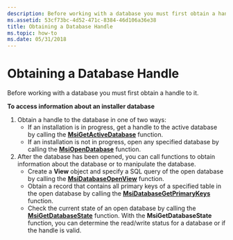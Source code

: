 ```yaml
---
description: Before working with a database you must first obtain a handle to it.
ms.assetid: 53cf73bc-4d52-471c-8384-46d106a36e38
title: Obtaining a Database Handle
ms.topic: how-to
ms.date: 05/31/2018
---
```


# Obtaining a Database Handle

Before working with a database you must first obtain a handle to it.

**To access information about an installer database**

1.  Obtain a handle to the database in one of two ways:
    -   If an installation is in progress, get a handle to the active database by calling the [**MsiGetActiveDatabase**](/windows/desktop/api/Msiquery/nf-msiquery-msigetactivedatabase) function.
    -   If an installation is not in progress, open any specified database by calling the [**MsiOpenDatabase**](/windows/desktop/api/Msiquery/nf-msiquery-msiopendatabasea) function.
2.  After the database has been opened, you can call functions to obtain information about the database or to manipulate the database.
    -   Create a **View** object and specify a SQL query of the open database by calling the [**MsiDatabaseOpenView**](/windows/desktop/api/Msiquery/nf-msiquery-msidatabaseopenviewa) function.
    -   Obtain a record that contains all primary keys of a specified table in the open database by calling the [**MsiDatabaseGetPrimaryKeys**](/windows/desktop/api/Msiquery/nf-msiquery-msidatabasegetprimarykeysa) function.
    -   Check the current state of an open database by calling the [**MsiGetDatabaseState**](/windows/desktop/api/Msiquery/nf-msiquery-msigetdatabasestate) function. With the **MsiGetDatabaseState** function, you can determine the read/write status for a database or if the handle is valid.

 

 



